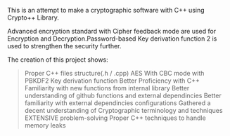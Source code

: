 This is an attempt to make a cryptographic software with C++ using Crypto++ Library. 

Advanced encryption standard with Cipher feedback mode are used for Encryption and Decryption.Password-based Key derivation function 2 is used to strengthen the security further.

The creation of this project shows:
  >Proper C++ files structure(.h / .cpp)
  >AES With CBC mode with PBKDF2 Key derivation function
  >Better Proficiency with C++
  >Familiarity with new functions from internal library
  >Better understanding of github functions and external dependincies
  >Better familiarity with external dependincies configurations
  >Gathered a decent understanding of Cryptographic terminology and techniques
  >EXTENSIVE problem-solving
  >Proper C++ techniques to handle memory leaks
